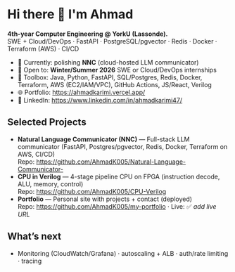 # Hi there 👋 I'm Ahmad

**4th-year Computer Engineering @ YorkU (Lassonde).**  
SWE + Cloud/DevOps · FastAPI · PostgreSQL/pgvector · Redis · Docker · Terraform (AWS) · CI/CD

- 🔭 Currently: polishing **NNC** (cloud-hosted LLM communicator)
- 🎯 Open to: **Winter/Summer 2026** SWE or Cloud/DevOps internships
- 🧰 Toolbox: Java, Python, FastAPI, SQL/Postgres, Redis, Docker, Terraform, AWS (EC2/IAM/VPC), GitHub Actions, JS/React, Verilog
- 🌐 Portfolio: https://ahmadkarimi.vercel.app/ 
- 💼 LinkedIn: https://www.linkedin.com/in/ahmadkarimi47/

## Selected Projects
- **Natural Language Communicator (NNC)** — Full-stack LLM communicator (FastAPI, Postgres/pgvector, Redis, Docker, Terraform on AWS, CI/CD)  
  Repo: https://github.com/AhmadK005/Natural-Language-Communicator-  <!-- keep the trailing hyphen if your repo still has it -->
- **CPU in Verilog** — 4-stage pipeline CPU on FPGA (instruction decode, ALU, memory, control)  
  Repo: https://github.com/AhmadK005/CPU-Verilog
- **Portfolio** — Personal site with projects + contact (deployed)  
  Repo: https://github.com/AhmadK005/my-portfolio · Live: ✅ *add live URL*

## What’s next
- Monitoring (CloudWatch/Grafana) · autoscaling + ALB · auth/rate limiting · tracing
